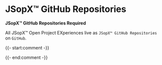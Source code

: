 ﻿
# JSopX™ GitHub Repositories

**JSopX™ GitHub Repositories Required**

All JSopX™ Open Project EXperiences live as `JSopX™ GitHub Repositories` on `GitHub`.


{{- start:comment -}}
<!-- START JSOPX NOVA DOCX HEADER
group: 'Technologies'
subGroup: 'JSopX™ GitHub Repositories'
isDraft: false
isProductionReady: true
toc: true
END JSOPX NOVA DOCX HEADER -->
{{- end:comment -}}